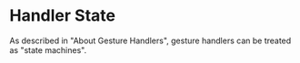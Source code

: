 # Handler State

As described in "About Gesture Handlers", gesture handlers can be treated as "state machines".
